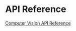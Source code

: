 <!-- 
NavPath: Computer Vision API
LinkLabel: API Reference
Weight: 15
ExternalLink: https://dev.projectoxford.ai/docs/services/54ef139a49c3f70a50e79b7d
-->


# API Reference

[Computer Vision API Reference](https://dev.projectoxford.ai/docs/services/54ef139a49c3f70a50e79b7d)
